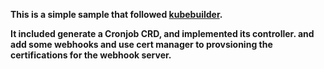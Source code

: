 **This is a simple sample that followed [kubebuilder](https://book.kubebuilder.io/quick-start.html).**

**It included generate a Cronjob CRD, and implemented its controller. and add some webhooks and use cert manager to provsioning the certifications for the webhook server.**